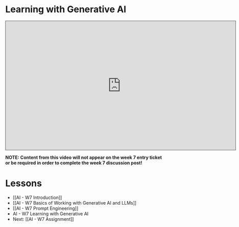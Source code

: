 # Learning with Generative AI
<iframe src="https://egator.hosted.panopto.com/Panopto/Pages/Embed.aspx?id=19f3d17e-5d81-4c2b-8b5f-b16f016956ca&autoplay=false&offerviewer=true&showtitle=true&showbrand=true&captions=false&interactivity=all" height="405" width="720" style="border: 1px solid #464646;" allowfullscreen allow="autoplay" aria-label="Panopto Embedded Video Player" aria-description="Learning with Generative AI" ></iframe>

**NOTE: Content from this video will not appear on the week 7 entry ticket or be required in order to complete the week 7 discussion post!**

# Lessons
- [[AI - W7 Introduction]]
- [[AI - W7 Basics of Working with Generative AI and LLMs]]
- [[AI - W7 Prompt Engineering]]
- AI - W7 Learning with Generative AI
- Next: [[AI - W7 Assignment]]